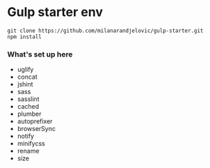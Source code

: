 # Gulp starter env

```
git clone https://github.com/milanarandjelovic/gulp-starter.git
npm install
```

### What's set up here
* uglify
* concat
* jshint
* sass
* sasslint
* cached
* plumber
* autoprefixer
* browserSync
* notify
* minifycss
* rename
* size

